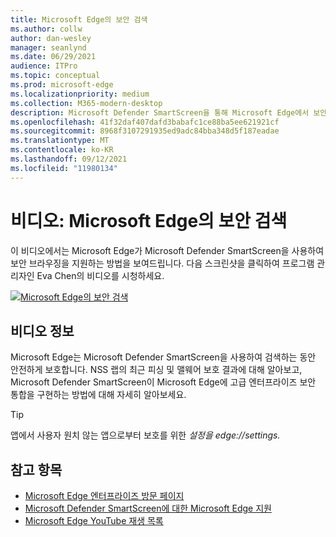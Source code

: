 ```yaml
---
title: Microsoft Edge의 보안 검색
ms.author: collw
author: dan-wesley
manager: seanlynd
ms.date: 06/29/2021
audience: ITPro
ms.topic: conceptual
ms.prod: microsoft-edge
ms.localizationpriority: medium
ms.collection: M365-modern-desktop
description: Microsoft Defender SmartScreen을 통해 Microsoft Edge에서 보안 검색
ms.openlocfilehash: 41f32daf407dafd3babafc1ce88ba5ee621921cf
ms.sourcegitcommit: 8968f3107291935ed9adc84bba348d5f187eadae
ms.translationtype: MT
ms.contentlocale: ko-KR
ms.lasthandoff: 09/12/2021
ms.locfileid: "11980134"
---
```

# <a name="video-secure-browsing-on-microsoft-edge"></a>비디오: Microsoft Edge의 보안 검색

이 비디오에서는 Microsoft Edge가 Microsoft Defender SmartScreen을 사용하여 보안 브라우징을 지원하는 방법을 보여드립니다. 다음 스크린샷을 클릭하여 프로그램 관리자인 Eva Chen의 비디오를 시청하세요.

[![Microsoft Edge의 보안 검색](media/microsoft-edge-video-security-smartscreen/0.png)](http://www.youtube.com/watch?v=s9kk88SkjLw "Secure browsing on Microsoft Edge")

## <a name="about-the-video"></a>비디오 정보

Microsoft Edge는 Microsoft Defender SmartScreen을 사용하여 검색하는 동안 안전하게 보호합니다. NSS 랩의 최근 피싱 및 맬웨어 보호 결과에 대해 알아보고, Microsoft Defender SmartScreen이 Microsoft Edge에 고급 엔터프라이즈 보안 통합을 구현하는 방법에 대해 자세히 알아보세요.

> [!TIP]
> 앱에서 사용자 원치 않는 앱으로부터 보호를 위한 *설정을 edge://settings.*

## <a name="see-also"></a>참고 항목

- [Microsoft Edge 엔터프라이즈 방문 페이지](https://aka.ms/EdgeEnterprise)
- [Microsoft Defender SmartScreen에 대한 Microsoft Edge 지원](microsoft-edge-security-smartscreen.md)
- [Microsoft Edge YouTube 재생 목록](https://www.youtube.com/playlist?list=PLXtHYVsvn_b-uXh1tMeYpT-0iD8tD3tFy)
